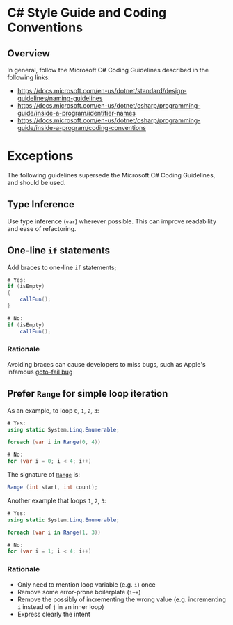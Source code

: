 # C# Style Guide and Coding Conventions

## Overview

In general, follow the Microsoft C# Coding Guidelines described in the following links:

- https://docs.microsoft.com/en-us/dotnet/standard/design-guidelines/naming-guidelines
- https://docs.microsoft.com/en-us/dotnet/csharp/programming-guide/inside-a-program/identifier-names
- https://docs.microsoft.com/en-us/dotnet/csharp/programming-guide/inside-a-program/coding-conventions

# Exceptions

The following guidelines supersede the Microsoft C# Coding Guidelines, and should be used.

## Type Inference

Use type inference (`var`) wherever possible. This can improve readability and ease of refactoring.

## One-line `if` statements

Add braces to one-line `if` statements;

```c#
# Yes:
if (isEmpty)
{
    callFun();
}

# No:
if (isEmpty)
    callFun();
```

### Rationale

Avoiding braces can cause developers to miss bugs, such as Apple's infamous
[goto-fail bug](https://nakedsecurity.sophos.com/2014/02/24/anatomy-of-a-goto-fail-apples-ssl-bug-explained-plus-an-unofficial-patch/)

## Prefer `Range` for simple loop iteration

As an example, to loop `0`, `1`, `2`, `3`:

```c#
# Yes:
using static System.Linq.Enumerable;

foreach (var i in Range(0, 4))

# No:
for (var i = 0; i < 4; i++)
```

The signature of [`Range`](https://docs.microsoft.com/en-us/dotnet/api/system.linq.enumerable.range?view=netcore-5.0)
is:

```c#
Range (int start, int count);
```

Another example that loops `1`, `2`, `3`:

```c#
# Yes:
using static System.Linq.Enumerable;

foreach (var i in Range(1, 3))

# No:
for (var i = 1; i < 4; i++)
```

### Rationale

- Only need to mention loop variable (e.g. `i`) once
- Remove some error-prone boilerplate (`i++`)
- Remove the possibly of incrementing the wrong value (e.g. incrementing `i` instead of `j` in an inner loop)
- Express clearly the intent
